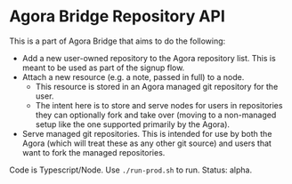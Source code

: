 # Agora Bridge Repository API

This is a part of Agora Bridge that aims to do the following:

- Add a new user-owned repository to the Agora repository list. This is meant to be used as part of the signup flow.
- Attach a new resource (e.g. a note, passed in full) to a node. 
    - This resource is stored in an Agora managed git repository for the user. 
    - The intent here is to store and serve nodes for users in repositories they can optionally fork and take over (moving to a non-managed setup like the one supported primarily by the Agora).
- Serve managed git repositories. This is intended for use by both the Agora (which will treat these as any other git source) and users that want to fork the managed repositories.

Code is Typescript/Node. Use `./run-prod.sh` to run. Status: alpha.
